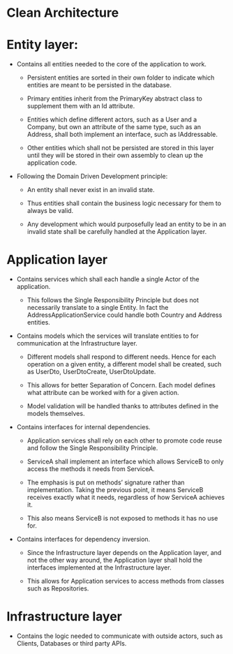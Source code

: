 # Clean Architecture 

  

# Entity layer: 

  

- Contains all entities needed to the core of the application to work. 

    - Persistent entities are sorted in their own folder to indicate which entities are meant to be persisted in the database. 

    - Primary entities inherit from the PrimaryKey abstract class to supplement them with an Id attribute. 

    - Entities which define different actors, such as a User and a Company, but own an attribute of the same type, such as an Address, shall both implement an interface, such as IAddressable. 

    - Other entities which shall not be persisted are stored in this layer until they will be stored in their own assembly to clean up the application code. 

- Following the Domain Driven Development principle: 

    - An entity shall never exist in an invalid state. 

    - Thus entities shall contain the business logic necessary for them to always be valid. 

    - Any development which would purposefully lead an entity to be in an invalid state shall be carefully handled at the Application layer. 

  

# Application layer 

  

- Contains services which shall each handle a single Actor of the application. 

    - This follows the Single Responsibility Principle but does not necessarily translate to a single Entity. In fact the AddressApplicationService could handle both Country and Address entities. 

- Contains models which the services will translate entities to for communication at the Infrastructure layer. 

    - Different models shall respond to different needs. Hence for each operation on a given entity, a different model shall be created, such as UserDto, UserDtoCreate, UserDtoUpdate. 

    - This allows for better Separation of Concern. Each model defines what attribute can be worked with for a given action. 

    - Model validation will be handled thanks to attributes defined in the models themselves. 

- Contains interfaces for internal dependencies. 

    - Application services shall rely on each other to promote code reuse and follow the Single Responsibility Principle. 

    - ServiceA shall implement an interface which allows ServiceB to only access the methods it needs from ServiceA. 

    - The emphasis is put on methods’ signature rather than implementation. Taking the previous point, it means ServiceB receives exactly what it needs, regardless of how ServiceA achieves it. 

    - This also means ServiceB is not exposed to methods it has no use for. 

- Contains interfaces for dependency inversion. 

    - Since the Infrastructure layer depends on the Application layer, and not the other way around, the Application layer shall hold the interfaces implemented at the Infrastructure layer. 

    - This allows for Application services to access methods from classes such as Repositories. 

  

# Infrastructure layer 

  

- Contains the logic needed to communicate with outside actors, such as Clients, Databases or third party APIs. 

 
